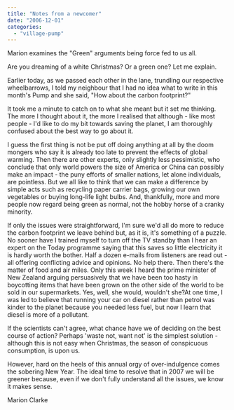 ```yaml
---
title: "Notes from a newcomer"
date: "2006-12-01"
categories: 
  - "village-pump"
---
```


Marion examines the "Green" arguments being force fed to us all.

Are you dreaming of a white Christmas? Or a green one? Let me explain.

Earlier today, as we passed each other in the lane, trundling our respective wheelbarrows, I told my neighbour that I had no idea what to write in this month's Pump and she said, "How about the carbon footprint?"

It took me a minute to catch on to what she meant but it set me thinking. The more I thought about it, the more I realised that although - like most people - I'd like to do my bit towards saving the planet, I am thoroughly confused about the best way to go about it.

I guess the first thing is not be put off doing anything at all by the doom mongers who say it is already too late to prevent the effects of global warming. Then there are other experts, only slightly less pessimistic, who conclude that only world powers the size of America or China can possibly make an impact - the puny efforts of smaller nations, let alone individuals, are pointless. But we all like to think that we can make a difference by simple acts such as recycling paper carrier bags, growing our own vegetables or buying long-life light bulbs. And, thankfully, more and more people now regard being green as normal, not the hobby horse of a cranky minority.

If only the issues were straightforward, I'm sure we'd all do more to reduce the carbon footprint we leave behind but, as it is, it's something of a puzzle. No sooner have I trained myself to turn off the TV standby than I hear an expert on the Today programme saying that this saves so little electricity it is hardly worth the bother. Half a dozen e-mails from listeners are read out - all offering conflicting advice and opinions. No help there. Then there's the matter of food and air miles. Only this week I heard the prime minister of New Zealand arguing persuasively that we have been too hasty in boycotting items that have been grown on the other side of the world to be sold in our supermarkets. Yes, well, she would, wouldn't she?At one time, I was led to believe that running your car on diesel rather than petrol was kinder to the planet because you needed less fuel, but now I learn that diesel is more of a pollutant.

If the scientists can't agree, what chance have we of deciding on the best course of action? Perhaps 'waste not, want not' is the simplest solution - although this is not easy when Christmas, the season of conspicuous consumption, is upon us.

However, hard on the heels of this annual orgy of over-indulgence comes the sobering New Year. The ideal time to resolve that in 2007 we will be greener because, even if we don't fully understand all the issues, we know it makes sense.

Marion Clarke
